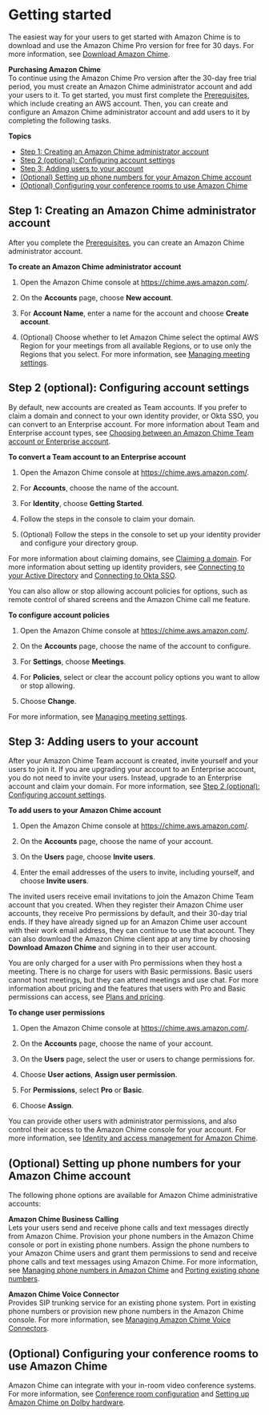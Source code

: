 # Getting started<a name="getting-started"></a>

The easiest way for your users to get started with Amazon Chime is to download and use the Amazon Chime Pro version for free for 30 days\. For more information, see [Download Amazon Chime](https://aws.amazon.com/chime/trial)\.

**Purchasing Amazon Chime**  
To continue using the Amazon Chime Pro version after the 30\-day free trial period, you must create an Amazon Chime administrator account and add your users to it\. To get started, you must first complete the [Prerequisites](prereqs.md), which include creating an AWS account\. Then, you can create and configure an Amazon Chime administrator account and add users to it by completing the following tasks\.

**Topics**
+ [Step 1: Creating an Amazon Chime administrator account](#create-account)
+ [Step 2 \(optional\): Configuring account settings](#acct-settings)
+ [Step 3: Adding users to your account](#add-users)
+ [\(Optional\) Setting up phone numbers for your Amazon Chime account](#add-phone-options)
+ [\(Optional\) Configuring your conference rooms to use Amazon Chime](#conference-room-options)

## Step 1: Creating an Amazon Chime administrator account<a name="create-account"></a>

After you complete the [Prerequisites](prereqs.md), you can create an Amazon Chime administrator account\.

**To create an Amazon Chime administrator account**

1. Open the Amazon Chime console at [https://chime\.aws\.amazon\.com/](https://chime.aws.amazon.com)\.

1. On the **Accounts** page, choose **New account**\.

1. For **Account Name**, enter a name for the account and choose **Create account**\.

1. \(Optional\) Choose whether to let Amazon Chime select the optimal AWS Region for your meetings from all available Regions, or to use only the Regions that you select\. For more information, see [Managing meeting settings](mtg-settings.md)\.

## Step 2 \(optional\): Configuring account settings<a name="acct-settings"></a>

By default, new accounts are created as Team accounts\. If you prefer to claim a domain and connect to your own identity provider, or Okta SSO, you can convert to an Enterprise account\. For more information about Team and Enterprise account types, see [Choosing between an Amazon Chime Team account or Enterprise account](choose-team-enterprise-account.md)\.

**To convert a Team account to an Enterprise account**

1. Open the Amazon Chime console at [https://chime\.aws\.amazon\.com/](https://chime.aws.amazon.com)\.

1. For **Accounts**, choose the name of the account\.

1. For **Identity**, choose **Getting Started**\.

1. Follow the steps in the console to claim your domain\.

1. \(Optional\) Follow the steps in the console to set up your identity provider and configure your directory group\.

For more information about claiming domains, see [Claiming a domain](claim-domain.md)\. For more information about setting up identity providers, see [Connecting to your Active Directory](active_directory.md) and [Connecting to Okta SSO](okta_sso.md)\.

You can also allow or stop allowing account policies for options, such as remote control of shared screens and the Amazon Chime call me feature\.

**To configure account policies**

1. Open the Amazon Chime console at [https://chime\.aws\.amazon\.com/](https://chime.aws.amazon.com)\.

1. On the **Accounts** page, choose the name of the account to configure\.

1. For **Settings**, choose **Meetings**\.

1. For **Policies**, select or clear the account policy options you want to allow or stop allowing\.

1. Choose **Change**\.

For more information, see [Managing meeting settings](mtg-settings.md)\.

## Step 3: Adding users to your account<a name="add-users"></a>

After your Amazon Chime Team account is created, invite yourself and your users to join it\. If you are upgrading your account to an Enterprise account, you do not need to invite your users\. Instead, upgrade to an Enterprise account and claim your domain\. For more information, see [Step 2 \(optional\): Configuring account settings](#acct-settings)\.

**To add users to your Amazon Chime account**

1. Open the Amazon Chime console at [https://chime\.aws\.amazon\.com/](https://chime.aws.amazon.com)\.

1. On the **Accounts** page, choose the name of your account\.

1. On the **Users** page, choose **Invite users**\.

1. Enter the email addresses of the users to invite, including yourself, and choose **Invite users**\. 

The invited users receive email invitations to join the Amazon Chime Team account that you created\. When they register their Amazon Chime user accounts, they receive Pro permissions by default, and their 30\-day trial ends\. If they have already signed up for an Amazon Chime user account with their work email address, they can continue to use that account\. They can also download the Amazon Chime client app at any time by choosing **Download Amazon Chime** and signing in to their user account\.

You are only charged for a user with Pro permissions when they host a meeting\. There is no charge for users with Basic permissions\. Basic users cannot host meetings, but they can attend meetings and use chat\. For more information about pricing and the features that users with Pro and Basic permissions can access, see [Plans and pricing](https://aws.amazon.com/chime/pricing)\.

**To change user permissions**

1. Open the Amazon Chime console at [https://chime\.aws\.amazon\.com/](https://chime.aws.amazon.com)\.

1. On the **Accounts** page, choose the name of your account\.

1. On the **Users** page, select the user or users to change permissions for\.

1. Choose **User actions**, **Assign user permission**\.

1. For **Permissions**, select **Pro** or **Basic**\.

1. Choose **Assign**\.

You can provide other users with administrator permissions, and also control their access to the Amazon Chime console for your account\. For more information, see [Identity and access management for Amazon Chime](security-iam.md)\.

## \(Optional\) Setting up phone numbers for your Amazon Chime account<a name="add-phone-options"></a>

The following phone options are available for Amazon Chime administrative accounts:

**Amazon Chime Business Calling**  
Lets your users send and receive phone calls and text messages directly from Amazon Chime\. Provision your phone numbers in the Amazon Chime console or port in existing phone numbers\. Assign the phone numbers to your Amazon Chime users and grant them permissions to send and receive phone calls and text messages using Amazon Chime\. For more information, see [Managing phone numbers in Amazon Chime](phone-numbers.md) and [Porting existing phone numbers](porting.md)\.

**Amazon Chime Voice Connector**  
Provides SIP trunking service for an existing phone system\. Port in existing phone numbers or provision new phone numbers in the Amazon Chime console\. For more information, see [Managing Amazon Chime Voice Connectors](voice-connectors.md)\.

## \(Optional\) Configuring your conference rooms to use Amazon Chime<a name="conference-room-options"></a>

Amazon Chime can integrate with your in\-room video conference systems\. For more information, see [Conference room configuration](configure-rooms.md) and [Setting up Amazon Chime on Dolby hardware](setup-dolby.md)\.
